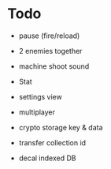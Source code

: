 
# Todo

- pause (fire/reload)
- 2 enemies together
- machine shoot sound

- Stat
- settings view
- multiplayer
- crypto storage key & data
- transfer collection id
- decal indexed DB